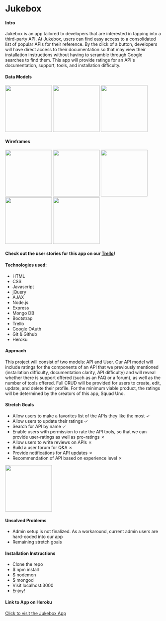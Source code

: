 
# Jukebox

#### Intro

Jukebox is an app tailored to developers that are interested in tapping into a third-party API. At Jukebox, users can find easy access to a consolidated list of popular APIs for their reference. By the click of a button, developers will have direct access to their documentation so that may view their installation instructions without having to scramble through Google searches to find them. This app will provide ratings for an API's documentation, support, tools, and installation difficulty.

#### Data Models
<img src="./project_assets/DataModel1.jpg" style="width: 150px;">
<img src="./project_assets/DataModel2.jpg" style="width: 150px;">
<img src="./project_assets/DataModel3.jpg" style="width: 150px;">



#### Wireframes
<img src="./project_assets/Wireframe1.jpg" style="width: 150px;">
<img src="./project_assets/Wireframe2.jpg" style="width: 150px;">
<img src="./project_assets/Wireframe3.jpg" style="width: 150px;">
<img src="./project_assets/Wireframe4.jpg" style="width: 150px;">
<img src="./project_assets/Wireframe5.jpg" style="width: 150px;">

#### Check out the user stories for this app on our [Trello](https://trello.com/b/LXTSH04c/wdi-sm-43-project-3)!
#### Technologies used:
+ HTML
+ CSS
+ Javascript
+ jQuery
+ AJAX
+ Node.js
+ Express
+ Mongo DB
+ Bootstrap
+ Trello
+ Google OAuth
+ Git & Github
+ Heroku

#### Approach
This project will consist of two models: API and User. Our API model will include ratings for the components of an API that we previously mentioned (installation difficulty, documentation clarity, API difficulty) and will reveal whether there is support offered (such as an FAQ or a forum), as well as the number of tools offered. Full CRUD will be provided for users to create, edit, update, and delete their profile. For the minimum viable product, the ratings will be determined by the creators of this app, Squad Uno.

#### Stretch Goals
- Allow users to make a favorites list of the APIs they like the most ✓
- Allow users to update their ratings ✓
- Search for API by name ✓
- Enable users with permission to rate the API tools, so that we can provide user-ratings as well as pro-ratings ✗
- Allow users to write reviews on APIs ✗
- Build a user forum for Q&A ✗
- Provide notifications for API updates ✗
- Recommendation of API based on experience level ✗

<img src="./project_assets/Stretchgoals.jpg" style="width: 150px;">

#### Unsolved Problems
- Admin setup is not finalized. As a workaround, current admin users are hard-coded into our app
- Remaining stretch goals

#### Installation Instructions
- Clone the repo
- $ npm install
- $ nodemon
- $ mongod
- Visit localhost:3000
- Enjoy!

#### Link to App on Heroku
[Click to visit the Jukebox App](https://jukebox-squaduno.herokuapp.com/)

